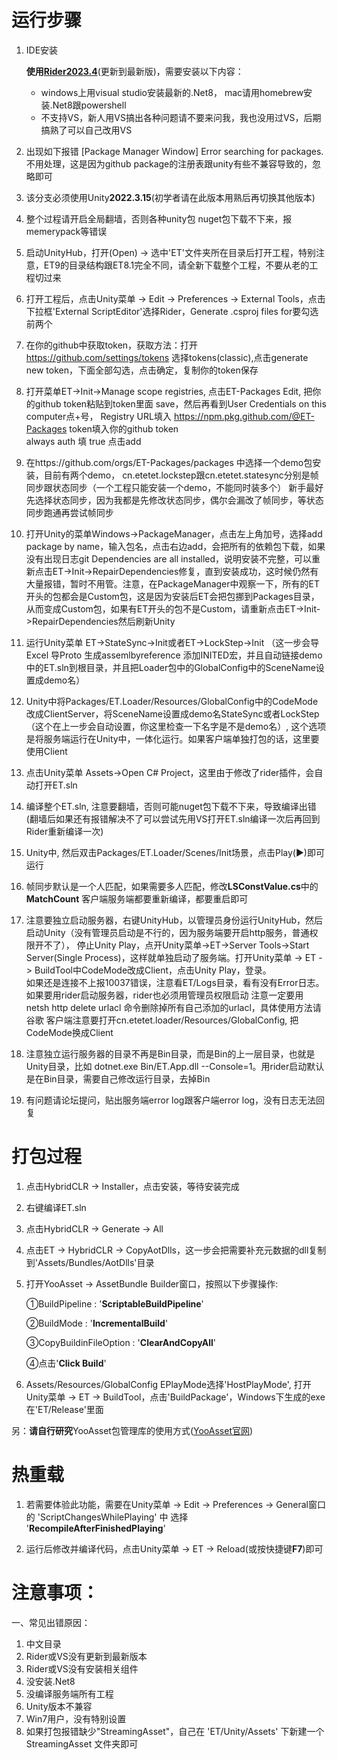 # 运行步骤
1. IDE安装

   **使用[Rider2023.4](https://www.jetbrains.com/zh-cn/rider/)**(更新到最新版)，需要安装以下内容：
   - windows上用visual studio安装最新的.Net8， mac请用homebrew安装.Net8跟powershell  
   - 不支持VS，新人用VS搞出各种问题请不要来问我，我也没用过VS，后期搞熟了可以自己改用VS  

2. 出现如下报错   [Package Manager Window] Error searching for packages.  不用处理，这是因为github package的注册表跟unity有些不兼容导致的，忽略即可 
   
3. 该分支必须使用Unity**2022.3.15**(初学者请在此版本用熟后再切换其他版本)  
   
4. 整个过程请开启全局翻墙，否则各种unity包 nuget包下载不下来，报memerypack等错误  

5. 启动UnityHub，打开(Open) -> 选中'ET'文件夹所在目录后打开工程，特别注意，ET9的目录结构跟ET8.1完全不同，请全新下载整个工程，不要从老的工程切过来  

6. 打开工程后，点击Unity菜单 -> Edit -> Preferences -> External Tools，点击下拉框'External ScriptEditor'选择Rider，Generate .csproj files for要勾选前两个  
   
7. 在你的github中获取token，获取方法：打开 https://github.com/settings/tokens 选择tokens(classic),点击generate new token，下面全部勾选，点击确定，复制你的token保存
   
8. 打开菜单ET->Init->Manage scope registries, 点击ET-Packages Edit, 把你的github token粘贴到token里面 save，然后再看到User Credentials on this computer点+号，
   Registry URL填入 https://npm.pkg.github.com/@ET-Packages
   token填入你的github token  
   always auth 填 true
   点击add

9. 在https://github.com/orgs/ET-Packages/packages 中选择一个demo包安装，目前有两个demo， cn.etetet.lockstep跟cn.etetet.statesync分别是帧同步跟状态同步（一个工程只能安装一个demo，不能同时装多个）
    新手最好先选择状态同步，因为我都是先修改状态同步，偶尔会漏改了帧同步，等状态同步跑通再尝试帧同步
   
10. 打开Unity的菜单Windows->PackageManager，点击左上角加号，选择add package by name，输入包名，点击右边add，会把所有的依赖包下载，如果没有出现日志git Dependencies are all installed，说明安装不完整，可以重新点击ET->Init->RepairDependencies修复，直到安装成功，这时候仍然有大量报错，暂时不用管。注意，在PackageManager中观察一下，所有的ET开头的包都会是Custom包，这是因为安装后ET会把包挪到Packages目录，从而变成Custom包，如果有ET开头的包不是Custom，请重新点击ET->Init->RepairDependencies然后刷新Unity

11. 运行Unity菜单 ET->StateSync->Init或者ET->LockStep->Init （这一步会导Excel 导Proto 生成assemlbyreference 添加INITED宏，并且自动链接demo中的ET.sln到根目录，并且把Loader包中的GlobalConfig中的SceneName设置成demo名）
    
12. Unity中将Packages/ET.Loader/Resources/GlobalConfig中的CodeMode改成ClientServer，将SceneName设置成demo名StateSync或者LockStep（这个在上一步会自动设置，你这里检查一下名字是不是demo名）, 这个选项是将服务端运行在Unity中，一体化运行。如果客户端单独打包的话，这里要使用Client
    
13. 点击Unity菜单 Assets->Open C# Project，这里由于修改了rider插件，会自动打开ET.sln
    
14. 编译整个ET.sln, 注意要翻墙，否则可能nuget包下载不下来，导致编译出错(翻墙后如果还有报错解决不了可以尝试先用VS打开ET.sln编译一次后再回到Rider重新编译一次)

15. Unity中, 然后双击Packages/ET.Loader/Scenes/Init场景，点击Play(▶)即可运行

16. 帧同步默认是一个人匹配，如果需要多人匹配，修改**LSConstValue.cs**中的**MatchCount** 客户端服务端都要重新编译，都要重启即可

17. 注意要独立启动服务器，右键UnityHub，以管理员身份运行UnityHub，然后启动Unity（没有管理员启动是不行的，因为服务端要开启http服务，普通权限开不了），
   停止Unity Play，点开Unity菜单->ET->Server Tools->Start Server(Single Process)，这样就单独启动了服务端。打开Unity菜单 -> ET -> BuildTool中CodeMode改成Client，点击Unity Play，登录。  
   如果还是连接不上报10037错误，注意看ET/Logs目录，看有没有Error日志。 如果要用rider启动服务器，rider也必须用管理员权限启动
   注意一定要用 netsh http delete urlacl 命令删除掉所有自己添加的urlacl，具体使用方法请谷歌
   客户端注意要打开cn.etetet.loader/Resources/GlobalConfig, 把CodeMode换成Client

18. 注意独立运行服务器的目录不再是Bin目录，而是Bin的上一层目录，也就是Unity目录，比如 dotnet.exe Bin/ET.App.dll --Console=1。用rider启动默认是在Bin目录，需要自己修改运行目录，去掉Bin

19. 有问题请论坛提问，贴出服务端error log跟客户端error log，没有日志无法回复

# 打包过程
1. 点击HybridCLR -> Installer，点击安装，等待安装完成

2. 右键编译ET.sln

3. 点击HybridCLR -> Generate -> All

4. 点击ET -> HybridCLR -> CopyAotDlls，这一步会把需要补充元数据的dll复制到'Assets/Bundles/AotDlls'目录

5. 打开YooAsset -> AssetBundle Builder窗口，按照以下步骤操作:

   ①BuildPipeline : '**ScriptableBuildPipeline**'

   ②BuildMode : '**IncrementalBuild**'

   ③CopyBuildinFileOption : '**ClearAndCopyAll**'

   ④点击'**Click Build**'

6. Assets/Resources/GlobalConfig EPlayMode选择'HostPlayMode', 打开Unity菜单 -> ET -> BuildTool，点击'BuildPackage'，Windows下生成的exe在'ET/Release'里面

另：**请自行研究**YooAsset包管理库的使用方式([YooAsset官网](https://www.yooasset.com/))

# 热重载
1. 若需要体验此功能，需要在Unity菜单 -> Edit -> Preferences -> General窗口的 'ScriptChangesWhilePlaying' 中 选择 '**RecompileAfterFinishedPlaying**'

2. 运行后修改并编译代码，点击Unity菜单 -> ET -> Reload(或按快捷键**F7**)即可

# 注意事项：

一、常见出错原因：
1. 中文目录
2. Rider或VS没有更新到最新版本
3. Rider或VS没有安装相关组件
4. 没安装.Net8
5. 没编译服务端所有工程
6. Unity版本不兼容
7. Win7用户，没有特别设置
8. 如果打包报错缺少"StreamingAsset"，自己在 'ET/Unity/Assets' 下新建一个 StreamingAsset 文件夹即可
